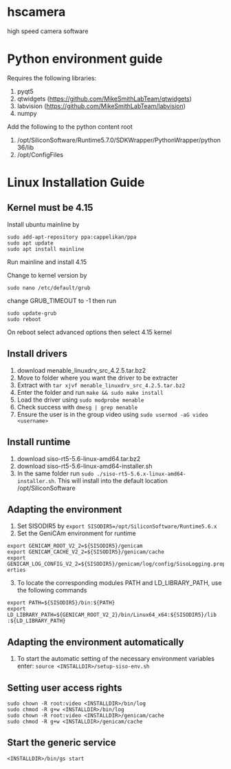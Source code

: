 # hscamera
high speed camera software

# Python environment guide
Requires the following libraries:
1. pyqt5
2. qtwidgets (https://github.com/MikeSmithLabTeam/qtwidgets)
3. labvision (https://github.com/MikeSmithLabTeam/labvision)
4. numpy

Add the following to the python content root
1. /opt/SiliconSoftware/Runtime5.7.0/SDKWrapper/PythonWrapper/python36/lib
2. /opt/ConfigFiles

# Linux Installation Guide

## Kernel must be 4.15
Install ubuntu mainline by 
``` 
sudo add-apt-repository ppa:cappelikan/ppa
sudo apt update
sudo apt install mainline
```
Run mainline and install 4.15

Change to kernel version by
```
sudo nano /etc/default/grub
```
change GRUB_TIMEOUT to -1 then run
```
sudo update-grub
sudo reboot
```
On reboot select advanced options then select 4.15 kernel


## Install drivers
1. download menable_linuxdrv_src_4.2.5.tar.bz2
2. Move to folder where you want the driver to be extracter
3. Extract with ```tar xjvf menable_linuxdrv_src_4.2.5.tar.bz2```
4. Enter the folder and run ```make && sudo make install```
5. Load the driver using ```sudo modprobe menable```
6. Check success with ```dmesg | grep menable```
7. Ensure the user is in the group video using ```sudo usermod -aG video <username>```

## Install runtime
1. download siso-rt5-5.6-linux-amd64.tar.bz2
2. download siso-rt5-5.6-linux-amd64-installer.sh
3. In the same folder run ```sudo ./siso-rt5-5.6.x-linux-amd64-installer.sh```. This will install into the default location /opt/SiliconSoftware

## Adapting the environment
1. Set SISODIR5 by ```export SISODIR5=/opt/SiliconSoftware/Runtime5.6.x```
2. Set the GeniCAm environment for runtime
```angular2html
export GENICAM_ROOT_V2_2=${SISODIR5}/genicam
export GENICAM_CACHE_V2_2=${SISODIR5}/genicam/cache
export
GENICAM_LOG_CONFIG_V2_2=${SISODIR5}/genicam/log/config/SisoLogging.prop
erties
``` 
3. To locate the corresponding modules PATH and LD_LIBRARY_PATH, use the following
commands
```angular2html
export PATH=${SISODIR5}/bin:${PATH}
export
LD_LIBRARY_PATH=${GENICAM_ROOT_V2_2}/bin/Linux64_x64:${SISODIR5}/lib
:${LD_LIBRARY_PATH}
```

## Adapting the environment automatically
1. To start the automatic setting of the necessary environment variables enter:
```source <INSTALLDIR>/setup-siso-env.sh ```

## Setting user access rights
```
sudo chown -R root:video <INSTALLDIR>/bin/log
sudo chmod -R g+w <INSTALLDIR>/bin/log
sudo chown -R root:video <INSTALLDIR>/genicam/cache
sudo chmod -R g+w <INSTALLDIR>/genicam/cache
```

## Start the generic service
```<INSTALLDIR>/bin/gs start```

